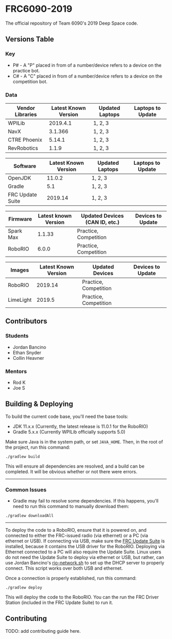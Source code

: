 # FRC6090-2019
The official repository of Team 6090's 2019 Deep Space code.

## Versions Table

### Key
- P# - A "P" placed in from of a number/device refers to a device on the practice bot.
- C# - A "C" placed in from of a number/device refers to a device on the competition bot.

### Data
| Vendor Libraries | Latest Known Version  | Updated Laptops | Laptops to Update |
|------------------|-----------------------|-----------------|-------------------|
| WPILib           | 2019.4.1              | 1, 2, 3         |                   |
| NavX             | 3.1.366               | 1, 2, 3         |                   |
| CTRE Phoenix     | 5.14.1                | 1, 2, 3         |                   |
| RevRobotics      | 1.1.9                 | 1, 2, 3         |                   |

| Software         | Latest Known Version | Updated Laptops | Laptops to Update |
|------------------|----------------------|-----------------|-------------------|
| OpenJDK          | 11.0.2               | 1, 2, 3         |                   |
| Gradle           | 5.1                  | 1, 2, 3         |                   |
| FRC Update Suite | 2019.14              | 1, 2, 3         |                   |

| Firmware  | Latest known Version | Updated Devices (CAN ID, etc.) | Devices to Update    |
|-----------|----------------------|--------------------------------|----------------------|
| Spark Max | 1.1.33               | Practice, Competition          |                      |
| RoboRIO   | 6.0.0                | Practice, Competition          |                      |

| Images    | Latest Known Version | Updated Devices       | Devices to Update    |
|-----------|----------------------|-----------------------|----------------------|
| RoboRIO   | 2019.14              | Practice, Competition |                      |
| LimeLight | 2019.5               | Practice, Competition |                      |


## Contributors
### Students
- Jordan Bancino
- Ethan Snyder
- Collin Heavner

### Mentors
- Rod K
- Joe S

## Building & Deploying
To build the current code base, you'll need the base tools:

- JDK 11.x.x (Currently, the latest release is 11.0.1 for the RoboRIO)
- Gradle 5.x.x (Currently WPILib officially supports 5.0)

Make sure Java is in the system path, or set `JAVA_HOME`. Then, in the root of the project, run this command:

```
./gradlew build
 ```
 
This will ensure all dependencies are resolved, and a build can be completed.
It will be obvious whether or not there were errors. 

---

### Common Issues
- Gradle may fail to resolve some dependencies. If this happens, you'll need to run this command to manually download
them: 

```
./gradlew downloadAll
```
---

To deploy the code to a RoboRIO, ensure that it is powered on, and connected to either the FRC-issued radio (via ethernet)
or a PC (via ethernet or USB). If connecting via USB, make sure the [FRC Update Suite](https://wpilib.screenstepslive.com/s/currentCS/m/cpp/l/1027499-installing-the-frc-update-suite-all-languages) is installed, because it contains the USB driver for the RoboRIO. Deploying via Ethernet connected to a PC will also require the Update Suite. Linux users do not need the Update Suite to deploy via ethernet or USB, but rather, can use Jordan Bancino's [rio-network.sh]() to set up the DHCP server to properly connect. This script works over both USB and ethernet.

Once a connection is properly established, run this command:

```
./gradlew deploy
```

This will deploy the code to the RoboRIO. You can the run the FRC Driver Station (included in the FRC Update Suite) to run it.

## Contributing
TODO: add contributing guide here.
